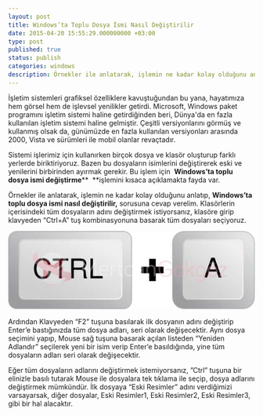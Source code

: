 ```yaml
---
layout: post
title: Windows’ta Toplu Dosya İsmi Nasıl Değiştirilir
date: 2015-04-20 15:55:29.000000000 +03:00
type: post
published: true
status: publish
categories: windows
description: Örnekler ile anlatarak, işlemin ne kadar kolay olduğunu anlatıp, Windows’ta toplu dosya ismi nasıl değiştirilir, sorusuna cevap
---
```

İşletim sistemleri grafiksel özelliklere kavuştuğundan bu yana, hayatımıza hem görsel hem de işlevsel yenilikler getirdi. Microsoft, Windows paket programını işletim sistemi haline getirdiğinden beri, Dünya'da en fazla kullanılan işletim sistemi haline gelmiştir. Çeşitli versiyonlarını görmüş ve kullanmış olsak da, günümüzde en fazla kullanılan versiyonları arasında 2000, Vista ve sürümleri ile mobil olanlar revaçtadır.

Sistemi işlerimiz için kullanırken birçok dosya ve klasör oluşturup farklı yerlerde biriktiriyoruz. Bazen bu dosyaların isimlerini değiştirerek eski ve yenilerini birbirinden ayırmak gerekir. Bu işlem için&nbsp; **Windows’ta toplu dosya ismi değiştirme**** &nbsp;**işlemini kısaca açıklamakta fayda var.

Örnekler ile anlatarak, işlemin ne kadar kolay olduğunu anlatıp, **Windows’ta toplu dosya ismi nasıl değiştirilir,** sorusuna cevap verelim. Klasörlerin içerisindeki tüm dosyaların adını değiştirmek istiyorsanız, klasöre girip klavyeden “Ctrl+A” tuş kombinasyonuna basarak tüm dosyaları seçiyoruz.

![kisayalgorsel1](/assets/kisayalgorsel1.jpg)

Ardından Klavyeden “F2” tuşuna basılarak ilk dosyanın adını değiştirip Enter’e bastığınızda tüm dosya adları, seri olarak değişecektir. Aynı dosya seçimini yapıp, Mouse sağ tuşuna basarak açılan listeden “Yeniden Adlandır” seçilerek yeni bir isim verip Enter’e basıldığında, yine tüm dosyaların adları seri olarak değişecektir.

Eğer tüm dosyaların adlarını değiştirmek istemiyorsanız, ”Ctrl” tuşuna bir elinizle basılı tutarak Mouse ile dosyalara tek tıklama ile seçip, dosya adlarını değiştirmek mümkündür. İlk dosyaya “Eski Resimler” adını verdiğimizi varsayarsak, diğer dosyalar, Eski Resimler1, Eski Resimler2, Eski Resimler3, gibi bir hal alacaktır.
